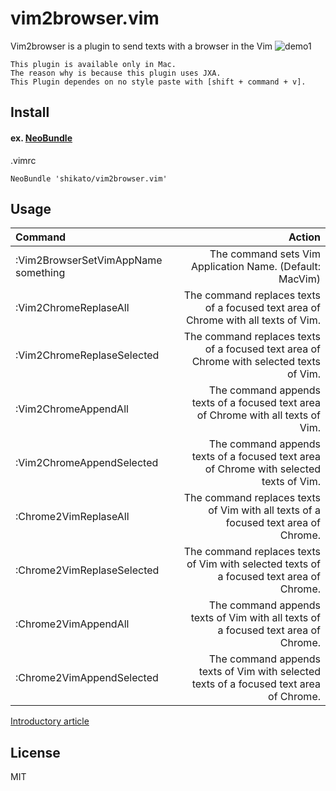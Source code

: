 # vim2browser.vim
Vim2browser is a plugin to send texts with a browser in the Vim
![demo1](https://qiita-image-store.s3.amazonaws.com/0/47437/78ab94b7-d387-4866-3cb0-bc3f019a22b6.gif)
 
```
This plugin is available only in Mac.
The reason why is because this plugin uses JXA.
This Plugin dependes on no style paste with [shift + command + v].
```
 
## Install
#### ex. [NeoBundle](https://github.com/Shougo/neobundle.vim)
.vimrc
```
NeoBundle 'shikato/vim2browser.vim'
```

## Usage
| Command | Action |
|:-----------|------------:|
| :Vim2BrowserSetVimAppName something |The command sets Vim Application Name. (Default: MacVim)|
| :Vim2ChromeReplaseAll |The command replaces texts of a focused text area of Chrome with all texts of Vim.|
| :Vim2ChromeReplaseSelected |The command replaces texts of a focused text area of Chrome with selected texts of Vim.|
| :Vim2ChromeAppendAll |The command appends texts of a focused text area of Chrome with all texts of Vim.|
| :Vim2ChromeAppendSelected |The command appends texts of a focused text area of Chrome with selected texts of Vim.|
| :Chrome2VimReplaseAll |The command replaces texts of Vim with all texts of a focused text area of Chrome.|
| :Chrome2VimReplaseSelected |The command replaces texts of Vim with selected texts of a focused text area of Chrome.|
| :Chrome2VimAppendAll |The command appends texts of Vim with all texts of a focused text area of Chrome.|
| :Chrome2VimAppendSelected |The command appends texts of Vim with selected texts of a focused text area of Chrome.|

[Introductory article](http://qiita.com/shikato/items/2e8af1330e3ac8949279)

## License
MIT
